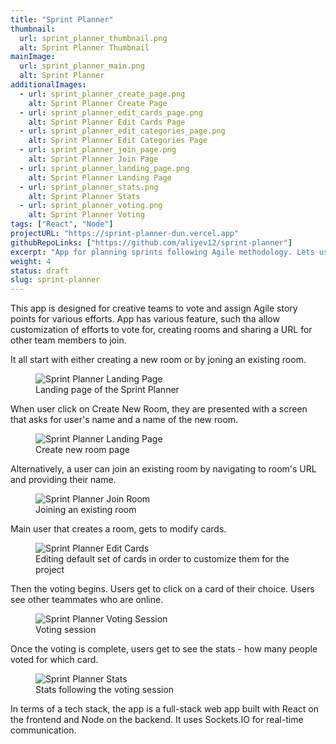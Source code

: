 ```yaml
---
title: "Sprint Planner"
thumbnail:
  url: sprint_planner_thumbnail.png
  alt: Sprint Planner Thumbnail
mainImage:
  url: sprint_planner_main.png
  alt: Sprint Planner
additionalImages:
  - url: sprint_planner_create_page.png
    alt: Sprint Planner Create Page
  - url: sprint_planner_edit_cards_page.png
    alt: Sprint Planner Edit Cards Page
  - url: sprint_planner_edit_categories_page.png
    alt: Sprint Planner Edit Categories Page
  - url: sprint_planner_join_page.png
    alt: Sprint Planner Join Page
  - url: sprint_planner_landing_page.png
    alt: Sprint Planner Landing Page
  - url: sprint_planner_stats.png
    alt: Sprint Planner Stats
  - url: sprint_planner_voting.png
    alt: Sprint Planner Voting
tags: ["React", "Node"]
projectURL: "https://sprint-planner-dun.vercel.app"
githubRepoLinks: ["https://github.com/aliyev12/sprint-planner"]
excerpt: "App for planning sprints following Agile methodology. Lets users vote for tickets, see stats, and more."
weight: 4
status: draft
slug: sprint-planner
---
```


This app is designed for creative teams to vote and assign Agile story points for various efforts. App has various feature, such tha allow customization of efforts to vote for, creating rooms and sharing a URL for other team members to join.

It all start with either creating a new room or by joning an existing room.

<figure>
<img src="/images/sprint_planner_landing_page.png" alt="Sprint Planner Landing Page">
<figcaption>Landing page of the Sprint Planner</figcaption>
</figure>

When user click on Create New Room, they are presented with a screen that asks for user's name and a name of the new room.

<figure>
<img src="/images/sprint_planner_create_page.png" alt="Sprint Planner Landing Page">
<figcaption>Create new room page</figcaption>
</figure>

Alternatively, a user can join an existing room by navigating to room's URL and providing their name.

<figure>
<img src="/images/sprint_planner_join_page.png" alt="Sprint Planner Join Room">
<figcaption>Joining an existing room</figcaption>
</figure>

Main user that creates a room, gets to modify cards.

<figure>
<img src="/images/sprint_planner_edit_cards_page.png" alt="Sprint Planner Edit Cards">
<figcaption>Editing default set of cards in order to customize them for the project</figcaption>
</figure>

Then the voting begins. Users get to click on a card of their choice. Users see other teammates who are online.

<figure>
<img src="/images/sprint_planner_voting.png" alt="Sprint Planner Voting Session">
<figcaption>Voting session</figcaption>
</figure>

Once the voting is complete, users get to see the stats - how many people voted for which card.

<figure>
<img src="/images/sprint_planner_stats.png" alt="Sprint Planner Stats">
<figcaption>Stats following the voting session</figcaption>
</figure>

In terms of a tech stack, the app is a full-stack web app built with React on the frontend and Node on the backend. It uses Sockets.IO for real-time communication.
